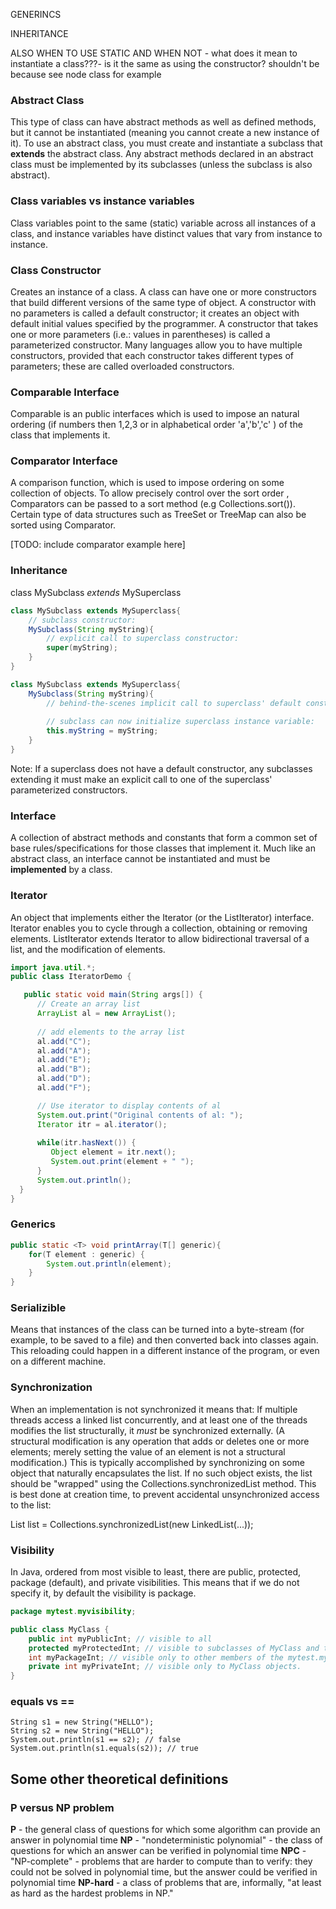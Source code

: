 


GENERINCS

INHERITANCE 

ALSO WHEN TO USE STATIC AND WHEN NOT - what does it mean to instantiate a class???- is it the same as using the constructor? shouldn't be because see node class for example


### Abstract Class 
This type of class can have abstract methods as well as defined methods, but it cannot be instantiated (meaning you cannot create a new instance of it). To use an abstract class, you must create and instantiate a subclass that **extends** the abstract class. Any abstract methods declared in an abstract class must be implemented by its subclasses (unless the subclass is also abstract). 

###  Class variables vs instance variables
Class variables point to the same (static) variable across all instances of a class, and instance variables have distinct values that vary from instance to instance. 

### Class Constructor
Creates an instance of a class. A class can have one or more constructors that build different versions of the same type of object. A constructor with no parameters is called a default constructor; it creates an object with default initial values specified by the programmer. A constructor that takes one or more parameters (i.e.: values in parentheses) is called a parameterized constructor. Many languages allow you to have multiple constructors, provided that each constructor takes different types of parameters; these are called overloaded constructors.


### Comparable Interface
Comparable is an public interfaces which is used to impose an natural ordering (if numbers then 1,2,3 or in alphabetical order   'a','b','c' ) of the class that implements it.

### Comparator Interface
A comparison function, which is used to impose ordering on some collection of objects. To allow precisely control over the sort order , Comparators can be passed to a sort method (e.g Collections.sort()). Certain type of data structures such as TreeSet or TreeMap can also be sorted using Comparator.

[TODO: include comparator example here]


### Inheritance

class MySubclass *extends* MySuperclass

```java
class MySubclass extends MySuperclass{
    // subclass constructor:
    MySubclass(String myString){ 
        // explicit call to superclass constructor:
        super(myString); 
    }
}
```
```java
class MySubclass extends MySuperclass{
    MySubclass(String myString){
        // behind-the-scenes implicit call to superclass' default constructor happens
        
        // subclass can now initialize superclass instance variable:
        this.myString = myString; 
    }
}
```


Note: If a superclass does not have a default constructor, any subclasses extending it must make an explicit call to one of the superclass' parameterized constructors. 


### Interface
A collection of abstract methods and constants that form a common set of base rules/specifications for those classes that implement it. Much like an abstract class, an interface cannot be instantiated and must be **implemented** by a class. 


### Iterator
An object that implements either the Iterator (or the ListIterator) interface.
Iterator enables you to cycle through a collection, obtaining or removing elements. ListIterator extends Iterator to allow bidirectional traversal of a list, and the modification of elements.

```java
import java.util.*;
public class IteratorDemo {

   public static void main(String args[]) {
      // Create an array list
      ArrayList al = new ArrayList();
      
      // add elements to the array list
      al.add("C");
      al.add("A");
      al.add("E");
      al.add("B");
      al.add("D");
      al.add("F");

      // Use iterator to display contents of al
      System.out.print("Original contents of al: ");
      Iterator itr = al.iterator();
      
      while(itr.hasNext()) {
         Object element = itr.next();
         System.out.print(element + " ");
      }
      System.out.println();
  }
}
```

### Generics

```java
public static <T> void printArray(T[] generic){
    for(T element : generic) {
        System.out.println(element); 
    }
}
```

### Serializible 
Means that instances of the class can be turned into a byte-stream (for example, to be saved to a file) and then converted back into classes again. This reloading could happen in a different instance of the program, or even on a different machine.

### Synchronization
When an implementation is not synchronized it means that: If multiple threads access a linked list concurrently, and at least one of the threads modifies the list structurally, it _must_ be synchronized externally. (A structural modification is any operation that adds or deletes one or more elements; merely setting the value of an element is not a structural modification.) This is typically accomplished by synchronizing on some object that naturally encapsulates the list. If no such object exists, the list should be "wrapped" using the Collections.synchronizedList method. This is best done at creation time, to prevent accidental unsynchronized access to the list:

   List list = Collections.synchronizedList(new LinkedList(...));



### Visibility
In Java, ordered from most visible to least, there are public, protected, package (default), and private visibilities. This means that if we do not specify it, by default the visibility is package.

```java
package mytest.myvisibility;

public class MyClass {
    public int myPublicInt; // visible to all
    protected myProtectedInt; // visible to subclasses of MyClass and to other members of the mytest.myvisibility package
    int myPackageInt; // visible only to other members of the mytest.myvisibility package
    private int myPrivateInt; // visible only to MyClass objects.
}
```

### equals vs ==
```
String s1 = new String("HELLO"); 
String s2 = new String("HELLO"); 
System.out.println(s1 == s2); // false
System.out.println(s1.equals(s2)); // true
```


## Some other theoretical definitions

### P versus NP problem
**P** - the general class of questions for which some algorithm can provide an answer in polynomial time
**NP** - "nondeterministic polynomial" - the class of questions for which an answer can be verified in polynomial time
**NPC** -  "NP-complete" - problems that are harder to compute than to verify: they could not be solved in polynomial time, but the answer could be verified in polynomial time
**NP-hard** - a class of problems that are, informally, "at least as hard as the hardest problems in NP."

